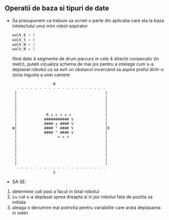 ## Operatii de baza si tipuri de date

* Sa presupunem ca trebuie sa scrieti o parte din aplicatia care sta la baza intelectului unui mini robot-aspirator
  ```python
  walk_E = 5
  walk_S = 4
  walk_W = 3
  walk_N = 2
  ```
  fiind date 4 segmente de drum parcurs in cele 4 directii consecutiv (in metri), puteti vizualiza schema de mai jos pentru a intelege cum s-a deplasat robotul ca sa evit un obstacol incercand sa aspire praful dintr-o zona ingusta a unei camere
  ```
                    N
    - - - - - - - - - - - - - - - - - - - -
   |                                       |
   |                                       |
   |                                       |
   |                                       |
   |                                       |
   |             R > > > > >               |
   |            ########### V              |
   |            #### x #### V              |
  W|            #### ^ #### V              |E
   |            #### ^ #### V              |
   |                  < < <                |
   |                                       |
   |                                       |
   |                                       |
   |                                       |
   |                                       |
   |                                       |
    - - - - - - - - - - - - - - - - - - - -
                    S  
  
  ```
* SA SE:
 1. determine cati pasi a facut in total robotul
 2. cu cat s-a deplasat sprea dreapta si in jos robotul fata de pozitia sa initiala     
 3. aleaga o denumire mai potrivita pentru variabilile care arata deplasarea in metri
